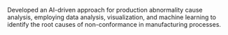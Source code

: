 Developed an AI-driven approach for production abnormality cause analysis, employing data analysis, visualization, and machine learning to identify the root causes of non-conformance in manufacturing processes.